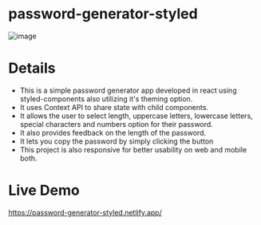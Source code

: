 # password-generator-styled
![image](https://user-images.githubusercontent.com/72486336/235288994-78002191-e76d-4153-825d-924bfae57f90.png)


# Details
- This is a simple password generator app developed in react using styled-components also utilizing it's theming option.
- It uses Context API to share state with child components.
- It allows the user to select length, uppercase letters, lowercase letters, special characters and numbers option for their password.
- It also provides feedback on the length of the password.
- It lets you copy the password by simply clicking the button
- This project is also responsive for better usability on web and mobile both.

# Live Demo
https://password-generator-styled.netlify.app/

